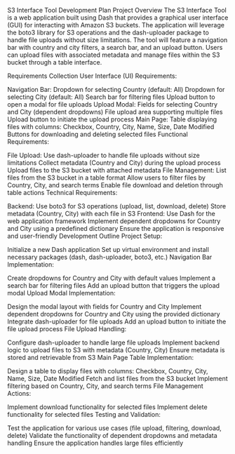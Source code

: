 S3 Interface Tool Development Plan
Project Overview
The S3 Interface Tool is a web application built using Dash that provides a graphical user interface (GUI) for interacting with Amazon S3 buckets. The application will leverage the boto3 library for S3 operations and the dash-uploader package to handle file uploads without size limitations. The tool will feature a navigation bar with country and city filters, a search bar, and an upload button. Users can upload files with associated metadata and manage files within the S3 bucket through a table interface.

Requirements Collection
User Interface (UI) Requirements:

Navigation Bar:
Dropdown for selecting Country (default: All)
Dropdown for selecting City (default: All)
Search bar for filtering files
Upload button to open a modal for file uploads
Upload Modal:
Fields for selecting Country and City (dependent dropdowns)
File upload area supporting multiple files
Upload button to initiate the upload process
Main Page:
Table displaying files with columns: Checkbox, Country, City, Name, Size, Date Modified
Buttons for downloading and deleting selected files
Functional Requirements:

File Upload:
Use dash-uploader to handle file uploads without size limitations
Collect metadata (Country and City) during the upload process
Upload files to the S3 bucket with attached metadata
File Management:
List files from the S3 bucket in a table format
Allow users to filter files by Country, City, and search terms
Enable file download and deletion through table actions
Technical Requirements:

Backend:
Use boto3 for S3 operations (upload, list, download, delete)
Store metadata (Country, City) with each file in S3
Frontend:
Use Dash for the web application framework
Implement dependent dropdowns for Country and City using a predefined dictionary
Ensure the application is responsive and user-friendly
Development Outline
Project Setup:

Initialize a new Dash application
Set up virtual environment and install necessary packages (dash, dash-uploader, boto3, etc.)
Navigation Bar Implementation:

Create dropdowns for Country and City with default values
Implement a search bar for filtering files
Add an upload button that triggers the upload modal
Upload Modal Implementation:

Design the modal layout with fields for Country and City
Implement dependent dropdowns for Country and City using the provided dictionary
Integrate dash-uploader for file uploads
Add an upload button to initiate the file upload process
File Upload Handling:

Configure dash-uploader to handle large file uploads
Implement backend logic to upload files to S3 with metadata (Country, City)
Ensure metadata is stored and retrievable from S3
Main Page Table Implementation:

Design a table to display files with columns: Checkbox, Country, City, Name, Size, Date Modified
Fetch and list files from the S3 bucket
Implement filtering based on Country, City, and search terms
File Management Actions:

Implement download functionality for selected files
Implement delete functionality for selected files
Testing and Validation:

Test the application for various use cases (file upload, filtering, download, delete)
Validate the functionality of dependent dropdowns and metadata handling
Ensure the application handles large files efficiently

